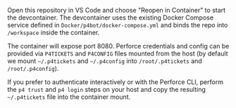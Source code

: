 Open this repository in VS Code and choose "Reopen in Container" to start the
devcontainer. The devcontainer uses the existing Docker Compose service
defined in `Docker/p4bot/docker-compose.yml` and binds the repo into
`/workspace` inside the container.

The container will expose port 8080. Perforce credentials and config can be provided via
`P4TICKETS` and `P4CONFIG` files mounted from the host (by default we mount
`~/.p4tickets` and `~/.p4config` into `/root/.p4tickets` and `/root/.p4config`).

If you prefer to authenticate interactively or with the Perforce CLI, perform the
`p4 trust` and `p4 login` steps on your host and copy the resulting `~/.p4tickets` file
into the container mount.

